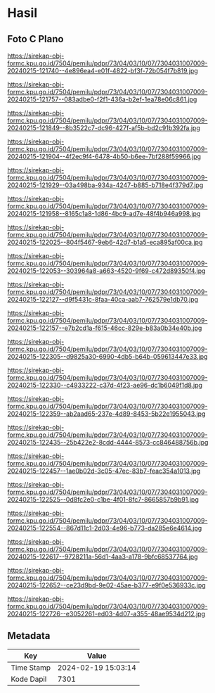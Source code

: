 # Hasil

## Foto C Plano

https://sirekap-obj-formc.kpu.go.id/7504/pemilu/pdpr/73/04/03/10/07/7304031007009-20240215-121740--4e896ea4-e01f-4822-bf3f-72b054f7b819.jpg

https://sirekap-obj-formc.kpu.go.id/7504/pemilu/pdpr/73/04/03/10/07/7304031007009-20240215-121757--083adbe0-f2f1-436a-b2ef-1ea78e06c861.jpg

https://sirekap-obj-formc.kpu.go.id/7504/pemilu/pdpr/73/04/03/10/07/7304031007009-20240215-121849--8b3522c7-dc96-427f-af5b-bd2c91b392fa.jpg

https://sirekap-obj-formc.kpu.go.id/7504/pemilu/pdpr/73/04/03/10/07/7304031007009-20240215-121904--4f2ec9f4-6478-4b50-b6ee-7bf288f59966.jpg

https://sirekap-obj-formc.kpu.go.id/7504/pemilu/pdpr/73/04/03/10/07/7304031007009-20240215-121929--03a498ba-934a-4247-b885-b718e4f379d7.jpg

https://sirekap-obj-formc.kpu.go.id/7504/pemilu/pdpr/73/04/03/10/07/7304031007009-20240215-121958--8165c1a8-1d86-4bc9-ad7e-48f4b946a998.jpg

https://sirekap-obj-formc.kpu.go.id/7504/pemilu/pdpr/73/04/03/10/07/7304031007009-20240215-122025--804f5467-9eb6-42d7-b1a5-eca895af00ca.jpg

https://sirekap-obj-formc.kpu.go.id/7504/pemilu/pdpr/73/04/03/10/07/7304031007009-20240215-122053--303964a8-a663-4520-9f69-c472d89350f4.jpg

https://sirekap-obj-formc.kpu.go.id/7504/pemilu/pdpr/73/04/03/10/07/7304031007009-20240215-122127--d9f5431c-8faa-40ca-aab7-762579e1db70.jpg

https://sirekap-obj-formc.kpu.go.id/7504/pemilu/pdpr/73/04/03/10/07/7304031007009-20240215-122157--e7b2cd1a-f615-46cc-829e-b83a0b34e40b.jpg

https://sirekap-obj-formc.kpu.go.id/7504/pemilu/pdpr/73/04/03/10/07/7304031007009-20240215-122305--d9825a30-6990-4db5-b64b-059613447e33.jpg

https://sirekap-obj-formc.kpu.go.id/7504/pemilu/pdpr/73/04/03/10/07/7304031007009-20240215-122330--c4933222-c37d-4f23-ae96-dc1b6049f1d8.jpg

https://sirekap-obj-formc.kpu.go.id/7504/pemilu/pdpr/73/04/03/10/07/7304031007009-20240215-122359--ab2aad65-237e-4d89-8453-5b22e1955043.jpg

https://sirekap-obj-formc.kpu.go.id/7504/pemilu/pdpr/73/04/03/10/07/7304031007009-20240215-122435--25b422e2-8cdd-4444-8573-cc846488756b.jpg

https://sirekap-obj-formc.kpu.go.id/7504/pemilu/pdpr/73/04/03/10/07/7304031007009-20240215-122457--1ae0b02d-3c05-47ec-83b7-feac354a1013.jpg

https://sirekap-obj-formc.kpu.go.id/7504/pemilu/pdpr/73/04/03/10/07/7304031007009-20240215-122525--0d8fc2e0-c1be-4f01-8fc7-8665857b9b91.jpg

https://sirekap-obj-formc.kpu.go.id/7504/pemilu/pdpr/73/04/03/10/07/7304031007009-20240215-122554--867d11c1-2d03-4e96-b773-da285e6e4614.jpg

https://sirekap-obj-formc.kpu.go.id/7504/pemilu/pdpr/73/04/03/10/07/7304031007009-20240215-122617--9728211a-56d1-4aa3-a178-9bfc68537764.jpg

https://sirekap-obj-formc.kpu.go.id/7504/pemilu/pdpr/73/04/03/10/07/7304031007009-20240215-122652--ce23d9bd-9e02-45ae-b377-e9f0e536933c.jpg

https://sirekap-obj-formc.kpu.go.id/7504/pemilu/pdpr/73/04/03/10/07/7304031007009-20240215-122726--e3052261-ed03-4d07-a355-48ae9534d212.jpg


## Metadata

| Key        | Value               |
| ---------- | ------------------- |
| Time Stamp | 2024-02-19 15:03:14 |
| Kode Dapil | 7301                |



